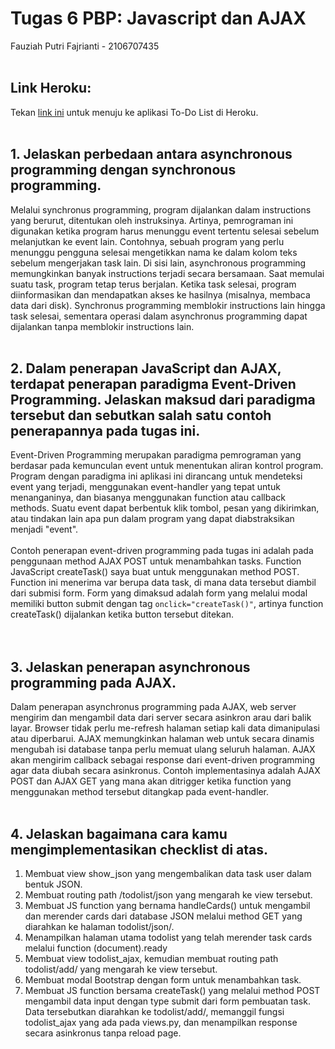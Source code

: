 # Tugas 6 PBP: Javascript dan AJAX

Fauziah Putri Fajrianti - 2106707435
<br></br>

## Link Heroku: 
Tekan [link ini](https://tugas-2-sissy.herokuapp.com/todolist/) untuk menuju ke aplikasi To-Do List di Heroku. <br> </br>


## 1. Jelaskan perbedaan antara asynchronous programming dengan synchronous programming.
Melalui synchronus programming, program dijalankan dalam instructions yang berurut, ditentukan oleh instruksinya. Artinya, pemrograman ini digunakan ketika program harus menunggu event tertentu selesai sebelum melanjutkan ke event lain. Contohnya, sebuah program yang perlu menunggu pengguna selesai mengetikkan nama ke dalam kolom teks sebelum mengerjakan task lain. Di sisi lain, asynchronous programming memungkinkan banyak instructions terjadi secara bersamaan. Saat memulai suatu task, program tetap terus berjalan. Ketika task selesai, program diinformasikan dan mendapatkan akses ke hasilnya (misalnya, membaca data dari disk).
Synchronus programming memblokir instructions lain hingga task selesai, sementara operasi dalam asynchronus programming dapat dijalankan tanpa memblokir instructions lain. 
<br></br>

## 2. Dalam penerapan JavaScript dan AJAX, terdapat penerapan paradigma Event-Driven Programming. Jelaskan maksud dari paradigma tersebut dan sebutkan salah satu contoh penerapannya pada tugas ini.
Event-Driven Programming merupakan paradigma pemrograman yang berdasar pada kemunculan event untuk menentukan aliran kontrol program. Program dengan paradigma ini aplikasi ini dirancang untuk mendeteksi event yang terjadi, menggunakan event-handler yang tepat untuk menanganinya, dan biasanya menggunakan function atau callback methods. Suatu event dapat berbentuk klik tombol, pesan yang dikirimkan, atau tindakan lain apa pun dalam program yang dapat diabstraksikan menjadi "event".
<br></br>
Contoh penerapan event-driven programming pada tugas ini adalah pada penggunaan method AJAX POST untuk menambahkan tasks. Function JavaScript createTask() saya buat untuk menggunakan method POST. Function ini menerima var berupa data task, di mana data tersebut diambil dari submisi form. Form yang dimaksud adalah form yang melalui modal memiliki button submit dengan tag ` onclick="createTask()" `, artinya function createTask() dijalankan ketika button tersebut ditekan.  
<br></br>

## 3. Jelaskan penerapan asynchronous programming pada AJAX.
Dalam penerapan asynchronus programming pada AJAX, web server mengirim dan mengambil data dari server secara asinkron arau dari balik layar. Browser tidak perlu me-refresh halaman setiap kali data dimanipulasi atau diperbarui. AJAX memungkinkan halaman web untuk secara dinamis mengubah isi database tanpa perlu memuat ulang seluruh halaman. AJAX akan mengirim callback sebagai response dari event-driven programming agar data diubah secara asinkronus. Contoh implementasinya adalah AJAX POST dan AJAX GET yang mana akan ditrigger ketika function yang menggunakan method tersebut ditangkap pada event-handler.
<br></br>

## 4. Jelaskan bagaimana cara kamu mengimplementasikan checklist di atas.
1) Membuat view show_json yang mengembalikan data task user dalam bentuk JSON.
2) Membuat routing path /todolist/json yang mengarah ke view tersebut.
3) Membuat JS function yang bernama handleCards() untuk mengambil dan merender cards dari database JSON melalui method GET yang diarahkan ke halaman todolist/json/.
4) Menampilkan halaman utama todolist yang telah merender task cards melalui function (document).ready
5) Membuat view todolist_ajax, kemudian membuat routing path todolist/add/ yang mengarah ke view tersebut.
6) Membuat modal Bootstrap dengan form untuk menambahkan task.
7) Membuat JS function bersama createTask() yang melalui method POST mengambil data input dengan type submit dari form pembuatan task. Data tersebutkan diarahkan ke todolist/add/, memanggil fungsi todolist_ajax yang ada pada views.py, dan menampilkan response secara asinkronus tanpa reload page.